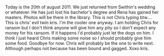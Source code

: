 Today is the 20th of august 2011. We just returned from Swithin's wedding or whatever. He has just lost his bachelor's degree and Rena has gained her masters. Photos will be there in the library. This is not Chris typing btw.... This is chris' evil twin kris. I'm the cooler one anyway. I am holding Chris for ransom but I don't think anyone will give him any pity so I don't expect any money for his ransom. If it happens i'd probably just let the dogs on him. I think I just heard Chris making some noise so I should probably give him some food. Goodbye for now. Chris will probably be the one to write next. Although perhaps not because has been bound and gagged. Xoxo kris.
